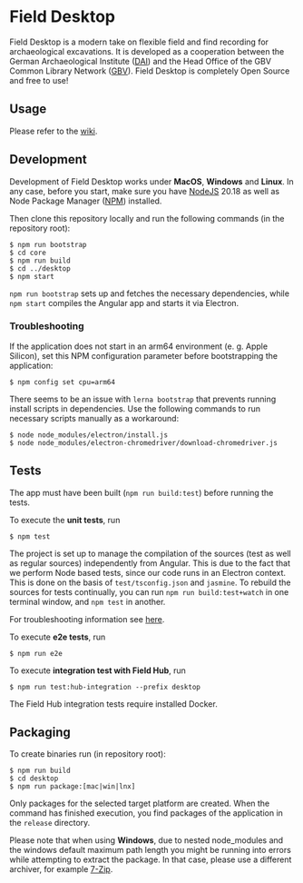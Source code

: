 # Field Desktop

Field Desktop is a modern take on flexible field and find recording for archaeological excavations. It is developed as a cooperation between the German Archaeological Institute ([DAI](https://www.dainst.org)) and the Head Office of the GBV Common Library Network ([GBV](https://en.gbv.de/)). Field Desktop is completely Open Source and free to use!

## Usage

Please refer to the [wiki](https://github.com/dainst/idai-field/wiki).
   
## Development

Development of Field Desktop works under **MacOS**, **Windows** and **Linux**. In any case, before you start, make sure you have [NodeJS](https://nodejs.org/en/) 20.18 as well as Node Package Manager ([NPM](https://www.npmjs.com/)) installed.  

Then clone this repository locally and run the following commands (in the repository root):

```
$ npm run bootstrap
$ cd core
$ npm run build
$ cd ../desktop
$ npm start
```

`npm run bootstrap` sets up and fetches the necessary dependencies, while `npm start` compiles the Angular app and starts it via Electron.

### Troubleshooting

If the application does not start in an arm64 environment (e. g. Apple Silicon), set this NPM configuration parameter before bootstrapping the application:
```
$ npm config set cpu=arm64
```

There seems to be an issue with `lerna bootstrap` that prevents running install scripts in dependencies. Use the following commands to run necessary scripts manually as a workaround:

```
$ node node_modules/electron/install.js
$ node node_modules/electron-chromedriver/download-chromedriver.js
```

## Tests

The app must have been built (`npm run build:test`) before running the tests.

To execute the **unit tests**, run 

```
$ npm test   
```

The project is set up to manage the compilation of the sources (test as well as regular sources) independently from Angular. This is due to the fact that we perform Node based tests, since our code runs in an Electron context. This is done on the 
basis of `test/tsconfig.json` and `jasmine`. To rebuild the sources for tests continually, you can run `npm run build:test+watch` in one terminal window, and `npm test` in another.

For troubleshooting information see [here](docs/unit-test-troubleshooting.md).

To execute **e2e tests**, run 

```
$ npm run e2e
```

To execute **integration test with Field Hub**, run

```
$ npm run test:hub-integration --prefix desktop
```

The Field Hub integration tests require installed Docker.

## Packaging

To create binaries run (in repository root):

```
$ npm run build
$ cd desktop
$ npm run package:[mac|win|lnx]
```

Only packages for the selected target platform are created. When the command has finished execution, you find packages of the application in the `release` directory.

Please note that when using **Windows**, due to nested node_modules and the 
windows default maximum path length you might be running into errors while attempting
to extract the package. In that case, please use a different archiver, for example [7-Zip](http://www.7-zip.org/download.html).

